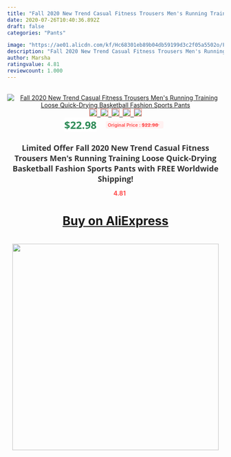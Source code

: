 ```yaml
---
title: "Fall 2020 New Trend Casual Fitness Trousers Men's Running Training Loose Quick-Drying Basketball Fashion Sports Pants"
date: 2020-07-26T10:40:36.892Z
draft: false
categories: "Pants"

image: "https://ae01.alicdn.com/kf/Hc68301eb89b04db59199d3c2f05a5502o/Fall-2020-New-Trend-Casual-Fitness-Trousers-Men-s-Running-Training-Loose-Quick-Drying-Basketball-Fashion.jpg"
description: "Fall 2020 New Trend Casual Fitness Trousers Men's Running Training Loose Quick-Drying Basketball Fashion Sports Pants"
author: Marsha
ratingvalue: 4.81
reviewcount: 1.000
---
```

<br>
<div style="text-align: center;">
<a href="https://s.click.aliexpress.com/e/_AtSnAH" target="_blank" rel="nofollow noopener noreferrer"><img alt="Fall 2020 New Trend Casual Fitness Trousers Men's Running Training Loose Quick-Drying Basketball Fashion Sports Pants" class="magnifier-image" src="https://ae01.alicdn.com/kf/Hc68301eb89b04db59199d3c2f05a5502o/Fall-2020-New-Trend-Casual-Fitness-Trousers-Men-s-Running-Training-Loose-Quick-Drying-Basketball-Fashion.jpg_640x640.jpg">
<br>
<img style="border:1px solid salmon" src="https://ae01.alicdn.com/kf/Hc68301eb89b04db59199d3c2f05a5502o/Fall-2020-New-Trend-Casual-Fitness-Trousers-Men-s-Running-Training-Loose-Quick-Drying-Basketball-Fashion.jpg_120x120.jpg">&nbsp;&nbsp;<img style="border:1px solid salmon" src="https://ae01.alicdn.com/kf/Hf3e5920e2434418a84b217e3b81c6cb0x/Fall-2020-New-Trend-Casual-Fitness-Trousers-Men-s-Running-Training-Loose-Quick-Drying-Basketball-Fashion.jpg_120x120.jpg">&nbsp;&nbsp;<img style="border:1px solid salmon" src="https://ae01.alicdn.com/kf/H2155f9e531c44791ad81981c2c8d77aeY/Fall-2020-New-Trend-Casual-Fitness-Trousers-Men-s-Running-Training-Loose-Quick-Drying-Basketball-Fashion.jpg_120x120.jpg">&nbsp;&nbsp;<img style="border:1px solid salmon" src="https://ae01.alicdn.com/kf/Ha1b33fc1130e4636a2157cbfd0e7b64bn/Fall-2020-New-Trend-Casual-Fitness-Trousers-Men-s-Running-Training-Loose-Quick-Drying-Basketball-Fashion.jpg_120x120.jpg">&nbsp;&nbsp;<img style="border:1px solid salmon" src="https://ae01.alicdn.com/kf/H520b468e608d47589688425dbfc4b618w/Fall-2020-New-Trend-Casual-Fitness-Trousers-Men-s-Running-Training-Loose-Quick-Drying-Basketball-Fashion.jpg_120x120.jpg"></a></div><br0>
<div style="text-align: center;"><span style="background-color: white; border: 0px; box-sizing: border-box; color: seagreen; display: inline-block; font-family: &quot;open sans&quot; , &quot;arial&quot; , &quot;helvetica&quot; , sans-serif , &quot;heiti&quot;; font-size: 24px; font-stretch: inherit; font-weight: 700; line-height: inherit; margin: 0px 10px 0px 0px; padding: 0px; vertical-align: middle;">$22.98 </span>
<span style="background: rgb(255 , 241 , 241); border-radius: 3px; border: 0px; box-sizing: border-box; color: #ff4747; display: inline-block; font-family: inherit; font-size: 12px; font-stretch: inherit; font-style: inherit; font-variant: inherit; font-weight: 600; line-height: inherit; margin: 0px; padding: 2px 5px; transform: scale(0.9); vertical-align: middle;">Original Price : <b style="text-decoration: line-through;">$22.98 </b> &nbsp;&nbsp;</span></div>
<h1 style="color: #333333; display: inline-block; font-family: &quot;open sans&quot; , &quot;arial&quot; , &quot;helvetica&quot; , sans-serif , &quot;heiti&quot;; font-size: 18px; font-stretch: inherit; font-weight: 700; text-align: center;">Limited Offer Fall 2020 New Trend Casual Fitness Trousers Men's Running Training Loose Quick-Drying Basketball Fashion Sports Pants with FREE Worldwide Shipping!</h1>
<div style="color: #ff4747; text-align: center;">
<img src="https://4.bp.blogspot.com/-M0ZcTcb-5uY/XleCXlxnR4I/AAAAAAAAAEc/OrjgMkXV1oMQFaCRZj5HQwOCBcu3w1FegCPcBGAYYCw/s1600/star.png" style="height: 15px;">&nbsp;<b>4.81</b></div>
<div class="button_cont" align="center"><a class="buynow_a" href="https://s.click.aliexpress.com/e/_AtSnAH" target="_blank" rel="nofollow noopener noreferrer"><H1>Buy on AliExpress</H1></a></div><br>
<div class="separator" style="clear: both; text-align: center;">
<img src="https://lh3.googleusercontent.com/-pTy5HemUv9M/XlePHvY0dAI/AAAAAAAAAE4/0nX5iRUoIWY8eMW9Dpxeirr157OZliDIgCLcBGAsYHQ/s1600/badge.gif" width="480">
</div>
